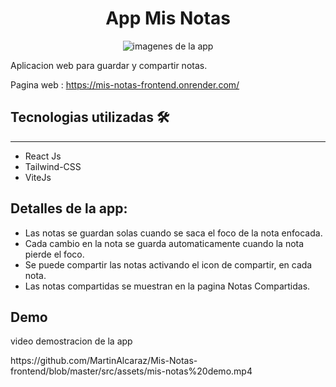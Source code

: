 <h1 align="center"> App Mis Notas</h1>
<p align="center" >
  <img alt='imagenes de la app' src=''/>
</p> 

Aplicacion web para guardar y compartir notas.

Pagina web : https://mis-notas-frontend.onrender.com/

## Tecnologias utilizadas 🛠️
---
- React Js
- Tailwind-CSS
- ViteJs

## Detalles de la app:
- Las notas se guardan solas cuando se saca el foco de la nota enfocada.
- Cada cambio en la nota se guarda automaticamente cuando la nota pierde el foco.
- Se puede compartir las notas activando el icon de compartir, en cada nota.
- Las notas compartidas se muestran en la pagina Notas Compartidas.

## Demo
<p>video demostracion de la app</p>
<div>
https://github.com/MartinAlcaraz/Mis-Notas-frontend/blob/master/src/assets/mis-notas%20demo.mp4
</div>

